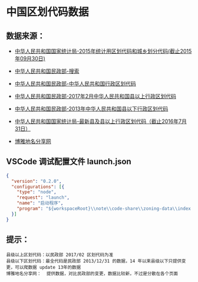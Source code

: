 # 中国区划代码数据

## 数据来源：

* [中华人民共和国国家统计局-2015年统计用区划代码和城乡划分代码(截止2015年09月30日)](http://www.stats.gov.cn/tjsj/tjbz/tjyqhdmhcxhfdm/2015/index.html)

* [中华人民共和国民政部-搜索](http://s.mca.gov.cn/Search.jsp)

* [中华人民共和国民政部-中华人民共和国行政区划代码](http://www.mca.gov.cn/article/sj/tjbz/a/)

* [中华人民共和国民政部-2017年2月中华人民共和国县以上行政区划代码](http://www.mca.gov.cn/article/sj/tjbz/a/2017/0327/2017%E5%B9%B42%E6%9C%88%E4%B8%AD%E5%8D%8E%E4%BA%BA%E6%B0%91%E5%85%B1%E5%92%8C%E5%9B%BD%E5%8E%BF%E4%BB%A5%E4%B8%8A%E8%A1%8C%E6%94%BF%E5%8C%BA%E5%88%92%E4%BB%A3%E7%A0%81.html)

* [中华人民共和国民政部-2013年中华人民共和国县以下行政区划代码](http://files2.mca.gov.cn/cws/201404/20140404125738290.htm)

* [中华人民共和国国家统计局-最新县及县以上行政区划代码（截止2016年7月31日）](http://www.stats.gov.cn/tjsj/tjbz/xzqhdm/201703/t20170310_1471429.html)

* [博雅地名分享网](http://www.tcmap.com.cn/)

## VSCode 调试配置文件 launch.json

```json
{
  "version": "0.2.0",
  "configurations": [{
    "type": "node",
    "request": "launch",
    "name": "启动程序",
    "program": "${workspaceRoot}\\note\\code-share\\zoning-data\\index.js"
  }]
}
```

## 提示：

    县级以上区划代码：以民政部 2017/02 区划代码为准
    县级以下区划代码：最全代码是民政部 2013/12/31 的数据，14 年以来县级以下只提供变更，可以爬数据 update 13年的数据
    博雅地名分享网：  提供数据，对比民政部的变更，数据比较新，不过是分散在各个页面
